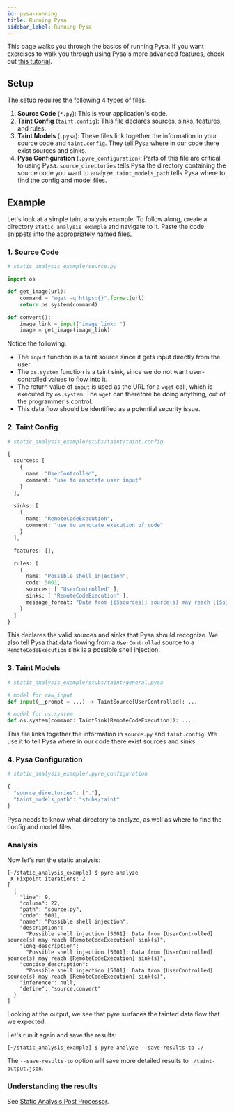 ```yaml
---
id: pysa-running
title: Running Pysa
sidebar_label: Running Pysa
---
```


This page walks you through the basics of running Pysa. If you want exercises to
walk you through using Pysa's more advanced features, check out [this
tutorial](https://github.com/facebook/pyre-check/tree/master/pysa_tutorial).

## Setup

The setup requires the following 4 types of files.

1. **Source Code** (`*.py`): This is your application's code.
2. **Taint Config** (`taint.config`): This file declares sources, sinks,
   features, and rules.
3. **Taint Models** (`.pysa`): These files link together the information in your
   source code and `taint.config`. They tell Pysa where in our code there
   exist sources and sinks.
4. **Pysa Configuration** (`.pyre_configuration`): Parts of this file are
   critical to using Pysa. `source_directories` tells Pysa
   the directory containing the source code you want to analyze.
   `taint_models_path` tells Pysa where to find the config and model files.

## Example

Let's look at a simple taint analysis example. To follow along, create a
directory `static_analysis_example` and navigate to it. Paste the code snippets
into the appropriately named files.

### 1. Source Code

```python
# static_analysis_example/source.py

import os

def get_image(url):
    command = "wget -q https:{}".format(url)
    return os.system(command)

def convert():
    image_link = input("image link: ")
    image = get_image(image_link)
```

Notice the following:
* The `input` function is a taint source since it gets input directly from
  the user.
* The `os.system` function is a taint sink, since we do not want user-controlled
  values to flow into it.
* The return value of `input` is used as the URL for a `wget` call, which is
  executed by `os.system`. The `wget` can therefore be doing anything, out of
  the programmer's control.
* This data flow should be identified as a potential security issue.

### 2. Taint Config

```python
# static_analysis_example/stubs/taint/taint.config

{
  sources: [
    {
      name: "UserControlled",
      comment: "use to annotate user input"
    }
  ],

  sinks: [
    {
      name: "RemoteCodeExecution",
      comment: "use to annotate execution of code"
    }
  ],

  features: [],

  rules: [
    {
      name: "Possible shell injection",
      code: 5001,
      sources: [ "UserControlled" ],
      sinks: [ "RemoteCodeExecution" ],
      message_format: "Data from [{$sources}] source(s) may reach [{$sinks}] sink(s)"
    }
  ]
}
```

This declares the valid sources and sinks that Pysa should recognize. We
also tell Pysa that data flowing from a `UserControlled` source to a
`RemoteCodeExecution` sink is a possible shell injection.

### 3. Taint Models

```python
# static_analysis_example/stubs/taint/general.pysa

# model for raw_input
def input(__prompt = ...) -> TaintSource[UserControlled]: ...

# model for os.system
def os.system(command: TaintSink[RemoteCodeExecution]): ...
```

This file links together the information in `source.py` and `taint.config`. We
use it to tell Pysa where in our code there exist sources and sinks.

### 4. Pysa Configuration

```python
# static_analysis_example/.pyre_configuration

{
  "source_directories": ["."],
  "taint_models_path": "stubs/taint"
}
```

Pysa needs to know what directory to analyze, as well as where to find the config
and model files.

### Analysis

Now let's run the static analysis:

```shell
[~/static_analysis_example] $ pyre analyze
 ƛ Fixpoint iterations: 2
[
  {
    "line": 9,
    "column": 22,
    "path": "source.py",
    "code": 5001,
    "name": "Possible shell injection",
    "description":
      "Possible shell injection [5001]: Data from [UserControlled] source(s) may reach [RemoteCodeExecution] sink(s)",
    "long_description":
      "Possible shell injection [5001]: Data from [UserControlled] source(s) may reach [RemoteCodeExecution] sink(s)",
    "concise_description":
      "Possible shell injection [5001]: Data from [UserControlled] source(s) may reach [RemoteCodeExecution] sink(s)",
    "inference": null,
    "define": "source.convert"
  }
]
```

Looking at the output, we see that pyre surfaces the tainted data flow that we
expected.

Let's run it again and save the results:

```shell
[~/static_analysis_example] $ pyre analyze --save-results-to ./
```

The `--save-results-to` option will save more detailed results to
`./taint-output.json`.

### Understanding the results

See [Static Analysis Post Processor](static_analysis_post_processor.md).
